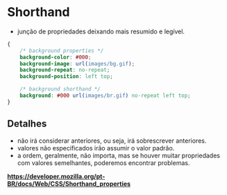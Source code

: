 # Shorthand

* junção de propriedades deixando mais resumido e legível.

```css
{
    /* background properties */
    background-color: #000;
    background-image: url(images/bg.gif);
    background-repeat: no-repeat;
    background-position: left top;

    /* background shorthand */
    background: #000 url(images/br.gif) no-repeat left top;
}
```

## Detalhes

* não irá considerar anteriores, ou seja, irá sobrescrever anteriores.
* valores não especificados irão assumir o valor padrão.
* a ordem, geralmente, não importa, mas se houver muitar propriedades com valores semelhantes, poderemos encontrar problemas.

**https://developer.mozilla.org/pt-BR/docs/Web/CSS/Shorthand_properties**